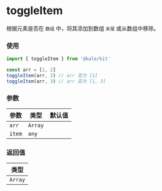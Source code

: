 # toggleItem

根据元素是否在 `数组` 中，将其添加到数组 `末尾` 或从数组中移除。

### 使用

```ts
import { toggleItem } from '@kale/kit'

const arr = [1, 2]
toggleItem(arr, 2) // arr 变为 [1]
toggleItem(arr, 3) // arr 变为 [1, 3]
```

### 参数

| 参数   | 类型    | 默认值 |
| ------ | ------- | ------ |
| `arr`  | `Array` |        |
| `item` | `any`   |        |

### 返回值

| 类型    |
| ------- |
| `Array` |
